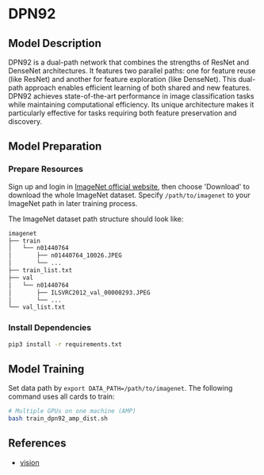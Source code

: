 # DPN92

## Model Description

DPN92 is a dual-path network that combines the strengths of ResNet and DenseNet architectures. It features two parallel
paths: one for feature reuse (like ResNet) and another for feature exploration (like DenseNet). This dual-path approach
enables efficient learning of both shared and new features. DPN92 achieves state-of-the-art performance in image
classification tasks while maintaining computational efficiency. Its unique architecture makes it particularly effective
for tasks requiring both feature preservation and discovery.

## Model Preparation

### Prepare Resources

Sign up and login in [ImageNet official website](https://www.image-net.org/index.php), then choose 'Download' to
download the whole ImageNet dataset. Specify `/path/to/imagenet` to your ImageNet path in later training process.

The ImageNet dataset path structure should look like:

```bash
imagenet
├── train
│   └── n01440764
│       ├── n01440764_10026.JPEG
│       └── ...
├── train_list.txt
├── val
│   └── n01440764
│       ├── ILSVRC2012_val_00000293.JPEG
│       └── ...
└── val_list.txt
```

### Install Dependencies

```bash
pip3 install -r requirements.txt
```

## Model Training

Set data path by `export DATA_PATH=/path/to/imagenet`. The following command uses all cards to train:

```bash
# Multiple GPUs on one machine (AMP)
bash train_dpn92_amp_dist.sh
```

## References

- [vision](https://github.com/pytorch/vision/tree/main/references/classification)

